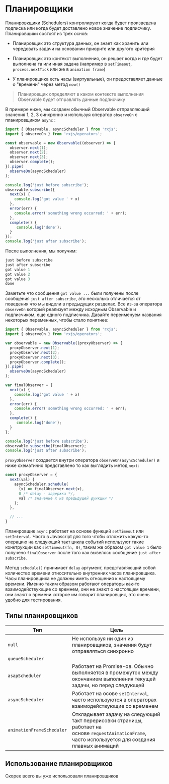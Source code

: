 # Планировщики

Планировкщики (Schedulers) контролируют когда будет произведена подписка или когда будет доставлено новое значение подписчику. Планировщики состоят из трех основ:

- Планировщик это структура данных, он знает как хранить или чередовать задачи на основании приорите или другого критерия

- Планировщик это контекст выполнения, он решает когда и где будет выполнена та или иная задача (например в `setTimeout`, `process.nextTick` или же в `animation frame`)

- У планировщика есть часы (виртуальные), он предоставляет данные о "времени" через метод `now()`

> Планировщик определяют в каком контексте выполнения Observable будет отправлять данные подписчику

В примере ниже, мы создаем обычный Observable отправляющий значения 1, 2, 3 синхронно и используя оператор `observeOn` с планировщиком `async` :

```ts
import { Observable, asyncScheduler } from 'rxjs';
import { observeOn } from 'rxjs/operators';

const observable = new Observable((observer) => {
  observer.next(1);
  observer.next(2);
  observer.next(3);
  observer.complete();
}).pipe(
  observeOn(asyncScheduler)
);

console.log('just before subscribe');
observable.subscribe({
  next(x) {
    console.log('got value ' + x)
  },
  error(err) {
    console.error('something wrong occurred: ' + err);
  },
  complete() {
     console.log('done');
  }
});
console.log('just after subscribe');
```

После выполнения, мы получим:

```js
just before subscribe
just after subscribe
got value 1
got value 2
got value 3
done
```

Заметьте что сообщения `got value ...` были получены после сообщения `just after subscribe`, это несколько отличается от поведения что мы видели в предыдущих разделах. Все из-за оператора `observeOn` который реализует между исходным Observable и подписчиком, еще одного подписчика. Давайте переименуем названия некоторых переменных, чтобы стало понятнее:

```ts
import { Observable, asyncScheduler } from 'rxjs';
import { observeOn } from 'rxjs/operators';

var observable = new Observable((proxyObserver) => {
  proxyObserver.next(1);
  proxyObserver.next(2);
  proxyObserver.next(3);
  proxyObserver.complete();
}).pipe(
  observeOn(asyncScheduler)
);

var finalObserver = {
  next(x) {
    console.log('got value ' + x)
  },
  error(err) {
    console.error('something wrong occurred: ' + err);
  },
  complete() {
     console.log('done');
  }
};

console.log('just before subscribe');
observable.subscribe(finalObserver);
console.log('just after subscribe');
```

`proxyObserver` создается внутри оператора `observeOn(asyncScheduler)` и ниже схематично представлено то как выглядить метод `next`:

```ts
const proxyObserver = {
  next(val) {
    asyncScheduler.schedule(
      (x) => finalObserver.next(x),
      0 /* delay - задержка */,
      val /* значение x из предыдущей функции */
    );
  },

  // ...
}
```

Планировщик `async` работает на основе функций `setTimeout` или `setInterval`. Часто в Javascript для того чтобы отложить какую-то операцию на следующий [такт цикла событий](https://youtu.be/8cV4ZvHXQL4) используют такие конктрукции как `setTimeout(fn, 0)`, таким же образом `got value 1` было получено `finalObserver` после того как вывелось сообщение `just after subscribe`.

Метод `schedule()` принимает `delay` аргумент, представляющий собой количество времени относительно внутренних часов планировщика.  Часы планировщика не должны иметь отношения к настоящему времени. Именно таким образом работают операторы как-то взаимодействующие со времнем, они не знают о настоящем времени, они знают о времени которое им говорит планировщик, это очень удобно для тестирования.

## Типы планировщиков

| Тип                       | Цель                                                                                                                                                    |
| ------------------------- | ------------------------------------------------------------------------------------------------------------------------------------------------------- |
| `null`                    | Не используя ни один из планировщиков, значения будут отправляться синхронно                                                                            |
| `queueScheduler`          |                                                                                                                                                         |
| `asapScheduler`           | Работает на Promise-ов. Обычно выполняется в промежуток между окончанием выполнения текущей задачи, но перед следующей                                  |
| `asyncScheduler`          | Работает на осове `setInterval`, часто используются в операторах взаимодействующие со временем                                                          |
| `animationFrameScheduler` | Откладывает задачу на следующий такт перерисовки страницы, работает на основе `requestAnimationFrame`, часто используется для создания плавных анимаций |

## Использование планировщиков

Скорее всего вы уже использовали планировщиков

